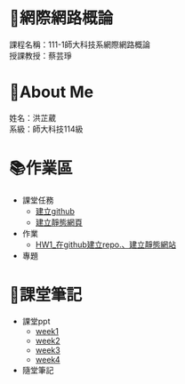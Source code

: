# :rocket:網際網路概論
課程名稱：111-1師大科技系網際網路概論  
授課教授：蔡芸琤
# :bow:About Me
姓名：洪芷葳  
系級：師大科技114級
# :books:作業區
+ 課堂任務
    +   [建立github](https://github.com/WeiweiHung/Web)
    +   [建立靜態網頁](https://weiweihung.github.io/Web/mypage/)
+ 作業
    +   [HW1_在github建立repo.、建立靜態網站](https://youtu.be/nGYEkSJOacU)
+ 專題
# :notebook:課堂筆記
+ 課堂ppt  
    +  [week1](https://docs.google.com/presentation/d/e/2PACX-1vQeq6j0QLtkRYz4qBJMG4KOC34eEWbWHJlhfWm4eaZqg_PfCynecuaul_2zMMc_7muZ5qFQFI_MAc3z/pub?start=false&loop=false&delayms=3000&slide=id.g14b30d6fbf4_0_2244)
    +  [week2](https://docs.google.com/presentation/d/e/2PACX-1vTDvYn3QV46gLMrZyRTLcVC_ZLSExGKp2NKSmynOjCl1TkSpo3l3objKNUJzvgniLzss6jtdrtxsPf4/pub?start=false&loop=false&delayms=3000&slide=id.p)
    +  [week3](https://docs.google.com/presentation/d/e/2PACX-1vSZo61VUAGVMwmapSMd-GN0wBLRQyTf943MTnphSZR-33nG1cN6LToABqfef0JRq9yZYs-TRp_3zFE9/pub?start=false&loop=false&delayms=3000&slide=id.p)
    +  [week4](https://docs.google.com/presentation/d/e/2PACX-1vRzFbbpzLWLBeQLZibkd6VS3W5pjD9WhoEZd-EQav7x_2bh8nQs3owQPv0Ej-oqlCXYWy4RufLkMicY/pub?start=false&loop=false&delayms=3000&slide=id.g15da3733c88_0_8)
+ 隨堂筆記

